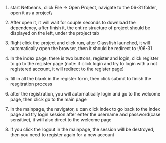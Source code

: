 1. start Netbeans, click File -> Open Project, navigate to the 06-31 folder, open it as a project\

2. After open it, it will wait for couple seconds to download the dependency, after finish it, the 
entire structure of project should be displayed on the left, under the project tab

3. Right click the project and click run, after Glassfish launched, it will automatically open 
the browser, then it should be redirect to <localIPorDomainName>:<port>/06-31

4. In the index page, there is two buttons, register and login, click register to go to the register
page (note: if click login and try to login with a not registered account, it will redirect to the 
register page)

5. fill in all the blank in the register form, then click submit to finish the resgitration process

6. after the registration, you will automatically login and go to the welcome page, then click go to
the main page

7. In the mainpage, the navigator, u can click index to go back to the index page and try login session
after enter the username and password(case sensitive), it will also direct to the welcome page

8. If you click the logout in the mainpage, the session will be destroyed, then you need to register 
again for a new account
